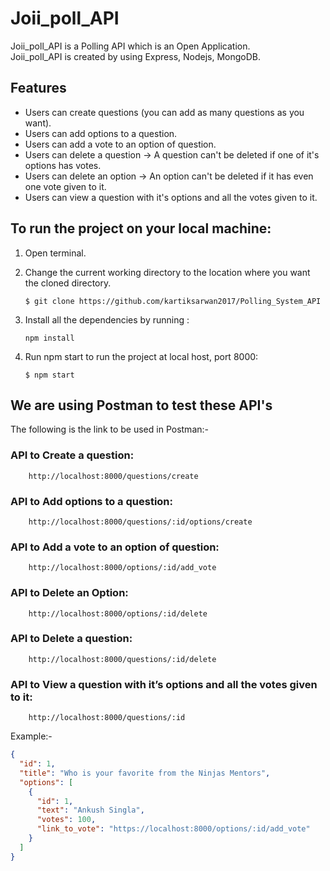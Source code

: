 # Joii_poll_API

Joii_poll_API is a Polling API which is an Open Application. 
<br>
Joii_poll_API is created by using Express, Nodejs, MongoDB.


## Features

- Users can create questions (you can add as many questions as you want).
- Users can add options to a question.
- Users can add a vote to an option of question.
- Users can delete a question -> A question can't be deleted if one of it's options has votes.
- Users can delete an option -> An option can't be deleted if it has even one vote given to it.
- Users can view a question with it's options and all the votes given to it.


## To run the project on your local machine:

1. Open terminal.

2. Change the current working directory to the location where you want the cloned directory.

   ```
   $ git clone https://github.com/kartiksarwan2017/Polling_System_API

   ```

3. Install all the dependencies by running :

   ```
   npm install

   ```

4. Run npm start to run the project at local host, port 8000:

   ```
   $ npm start

   ```


## We are using Postman to test these API's

The following is the link to be used in Postman:-

### API to Create a question: 
        http://localhost:8000/questions/create

### API to Add options to a question: 
        http://localhost:8000/questions/:id/options/create

### API to Add a vote to an option of question: 
        http://localhost:8000/options/:id/add_vote

### API to Delete an Option: 
        http://localhost:8000/options/:id/delete

### API to Delete a question: 
        http://localhost:8000/questions/:id/delete

### API to View a question with it’s options and all the votes given to it: 
        http://localhost:8000/questions/:id
        


Example:-
```json
{
  "id": 1,
  "title": "Who is your favorite from the Ninjas Mentors",
  "options": [
    {
      "id": 1,
      "text": "Ankush Singla",
      "votes": 100,
      "link_to_vote": "https://localhost:8000/options/:id/add_vote"
    }
  ]
}

